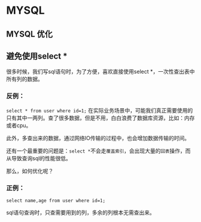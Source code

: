 # MYSQL

## MYSQL 优化

## 避免使用select *

很多时候，我们写sql语句时，为了方便，喜欢直接使用select *，一次性查出表中所有列的数据。

### 反例：

`select * from user where id=1;`
在实际业务场景中，可能我们真正需要使用的只有其中一两列。查了很多数据，但是不用，白白浪费了数据库资源，比如：内存或者cpu。

此外，多查出来的数据，通过网络IO传输的过程中，也会增加数据传输的时间。

还有一个最重要的问题是：`select *`不会走`覆盖索引`，会出现大量的`回表`操作，而从导致查询sql的性能很低。

那么，如何优化呢？

### 正例：

`select name,age from user where id=1;`

sql语句查询时，只查需要用到的列，多余的列根本无需查出来。